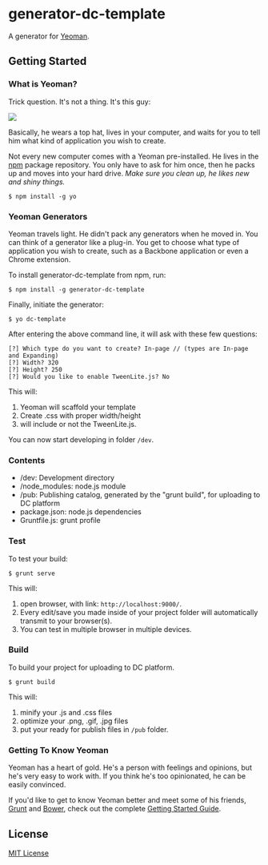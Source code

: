 # generator-dc-template

A generator for [Yeoman](http://yeoman.io).


## Getting Started

### What is Yeoman?

Trick question. It's not a thing. It's this guy:

![](http://i.imgur.com/JHaAlBJ.png)

Basically, he wears a top hat, lives in your computer, and waits for you to tell him what kind of application you wish to create.

Not every new computer comes with a Yeoman pre-installed. He lives in the [npm](https://npmjs.org) package repository. You only have to ask for him once, then he packs up and moves into your hard drive. *Make sure you clean up, he likes new and shiny things.*

```
$ npm install -g yo
```

### Yeoman Generators

Yeoman travels light. He didn't pack any generators when he moved in. You can think of a generator like a plug-in. You get to choose what type of application you wish to create, such as a Backbone application or even a Chrome extension.

To install generator-dc-template from npm, run:

```
$ npm install -g generator-dc-template
```

Finally, initiate the generator:

```
$ yo dc-template
```

After entering the above command line, it will ask with these few questions:

```
[?] Which type do you want to create? In-page // (types are In-page and Expanding)
[?] Width? 320
[?] Height? 250
[?] Would you like to enable TweenLite.js? No
```

This will:
1. Yeoman will scaffold your template
2. Create .css with proper width/height 
3. will include or not the TweenLite.js. 

You can now start developing in folder `/dev`.

### Contents
- /dev: Development directory
- /node_modules: node.js module
- /pub: Publishing catalog, generated by the "grunt build", for uploading to DC platform 
- package.json: node.js dependencies
- Gruntfile.js: grunt profile

### Test

To test your build:

```
$ grunt serve
```

This will:
1. open browser, with link: `http://localhost:9000/`.
2. Every edit/save you made inside of your project folder will automatically transmit to your browser(s). 
3. You can test in multiple browser in multiple devices.

### Build 

To build your project for uploading to DC platform.

```
$ grunt build
```

This will:
1. minify your .js and .css files
2. optimize your .png, .gif, .jpg files
3. put your ready for publish files in `/pub` folder.

### Getting To Know Yeoman

Yeoman has a heart of gold. He's a person with feelings and opinions, but he's very easy to work with. If you think he's too opinionated, he can be easily convinced.

If you'd like to get to know Yeoman better and meet some of his friends, [Grunt](http://gruntjs.com) and [Bower](http://bower.io), check out the complete [Getting Started Guide](https://github.com/yeoman/yeoman/wiki/Getting-Started).


## License

[MIT License](http://en.wikipedia.org/wiki/MIT_License)
